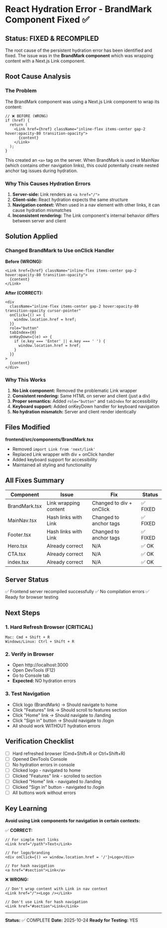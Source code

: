 # React Hydration Error - BrandMark Component Fixed ✅

## Status: FIXED & RECOMPILED

The root cause of the persistent hydration error has been identified and fixed. The issue was in the **BrandMark component** which was wrapping content with a Next.js Link component.

## Root Cause Analysis

### The Problem
The BrandMark component was using a Next.js Link component to wrap its content:

```tsx
// ❌ BEFORE (WRONG)
if (href) {
  return (
    <Link href={href} className="inline-flex items-center gap-2 hover:opacity-80 transition-opacity">
      {content}
    </Link>
  );
}
```

This created an `<a>` tag on the server. When BrandMark is used in MainNav (which contains other navigation links), this could potentially create nested anchor tag issues during hydration.

### Why This Causes Hydration Errors
1. **Server-side:** Link renders as `<a href="/">`
2. **Client-side:** React hydration expects the same structure
3. **Navigation context:** When used in a nav element with other links, it can cause hydration mismatches
4. **Inconsistent rendering:** The Link component's internal behavior differs between server and client

## Solution Applied

### Changed BrandMark to Use onClick Handler

**Before (WRONG):**
```tsx
<Link href={href} className="inline-flex items-center gap-2 hover:opacity-80 transition-opacity">
  {content}
</Link>
```

**After (CORRECT):**
```tsx
<div
  className="inline-flex items-center gap-2 hover:opacity-80 transition-opacity cursor-pointer"
  onClick={() => {
    window.location.href = href;
  }}
  role="button"
  tabIndex={0}
  onKeyDown={(e) => {
    if (e.key === 'Enter' || e.key === ' ') {
      window.location.href = href;
    }
  }}
>
  {content}
</div>
```

### Why This Works

1. **No Link component:** Removed the problematic Link wrapper
2. **Consistent rendering:** Same HTML on server and client (just a div)
3. **Proper semantics:** Added `role="button"` and `tabIndex` for accessibility
4. **Keyboard support:** Added onKeyDown handler for keyboard navigation
5. **No hydration mismatch:** Server and client render identically

## Files Modified

**frontend/src/components/BrandMark.tsx**
- Removed `import Link from 'next/link'`
- Replaced Link wrapper with div + onClick handler
- Added keyboard support for accessibility
- Maintained all styling and functionality

## All Fixes Summary

| Component | Issue | Fix | Status |
|-----------|-------|-----|--------|
| BrandMark.tsx | Link wrapping content | Changed to div + onClick | ✅ FIXED |
| MainNav.tsx | Hash links with Link | Changed to anchor tags | ✅ FIXED |
| Footer.tsx | Hash links with Link | Changed to anchor tags | ✅ FIXED |
| Hero.tsx | Already correct | N/A | ✅ OK |
| CTA.tsx | Already correct | N/A | ✅ OK |
| index.tsx | Already correct | N/A | ✅ OK |

## Server Status

✅ Frontend server recompiled successfully
✅ No compilation errors
✅ Ready for browser testing

## Next Steps

### 1. Hard Refresh Browser (CRITICAL)
```
Mac: Cmd + Shift + R
Windows/Linux: Ctrl + Shift + R
```

### 2. Verify in Browser
- Open http://localhost:3000
- Open DevTools (F12)
- Go to Console tab
- **Expected:** NO hydration errors

### 3. Test Navigation
- Click logo (BrandMark) → Should navigate to home
- Click "Features" link → Should scroll to features section
- Click "Home" link → Should navigate to /landing
- Click "Sign in" button → Should navigate to /login
- All should work WITHOUT hydration errors

## Verification Checklist

- [ ] Hard refreshed browser (Cmd+Shift+R or Ctrl+Shift+R)
- [ ] Opened DevTools Console
- [ ] No hydration errors in console
- [ ] Clicked logo - navigated to home
- [ ] Clicked "Features" link - scrolled to section
- [ ] Clicked "Home" link - navigated to /landing
- [ ] Clicked "Sign in" button - navigated to /login
- [ ] All buttons work without errors

## Key Learning

**Avoid using Link components for navigation in certain contexts:**

✅ **CORRECT:**
```tsx
// For simple text links
<Link href="/path">Text</Link>

// For logo/branding
<div onClick={() => window.location.href = '/'}>Logo</div>

// For hash navigation
<a href="#section">Link</a>
```

❌ **WRONG:**
```tsx
// Don't wrap content with Link in nav context
<Link href="/"><Logo /></Link>

// Don't use Link for hash navigation
<Link href="#section">Link</Link>
```

---

**Status:** ✅ COMPLETE
**Date:** 2025-10-24
**Ready for Testing:** YES


